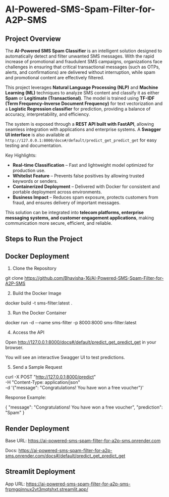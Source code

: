 # AI-Powered-SMS-Spam-Filter-for-A2P-SMS

## Project Overview

The **AI-Powered SMS Spam Classifier** is an intelligent solution designed to automatically detect and filter unwanted SMS messages. With the rapid increase of promotional and fraudulent SMS campaigns, organizations face challenges in ensuring that critical transactional messages (such as OTPs, alerts, and confirmations) are delivered without interruption, while spam and promotional content are effectively filtered.

This project leverages **Natural Language Processing (NLP)** and **Machine Learning (ML)** techniques to analyze SMS content and classify it as either **Spam** or **Legitimate (Transactional)**. The model is trained using **TF-IDF (Term Frequency–Inverse Document Frequency)** for text vectorization and a **Logistic Regression classifier** for prediction, providing a balance of accuracy, interpretability, and efficiency.

The system is exposed through a **REST API built with FastAPI**, allowing seamless integration with applications and enterprise systems. A **Swagger UI interface** is also available at `http://127.0.0.1:8000/docs#/default/predict_get_predict_get` for easy testing and documentation.

Key Highlights:

*  **Real-time Classification** – Fast and lightweight model optimized for production use.
*  **Whitelist Feature** – Prevents false positives by allowing trusted keywords or senders.
*  **Containerized Deployment** – Delivered with Docker for consistent and portable deployment across environments.
*  **Business Impact** – Reduces spam exposure, protects customers from fraud, and ensures delivery of important messages.

This solution can be integrated into **telecom platforms, enterprise messaging systems, and customer engagement applications**, making communication more secure, efficient, and reliable.


## Steps to Run the Project

## Docker Deployment

1. Clone the Repository

git clone https://github.com/Bhavisha-16/AI-Powered-SMS-Spam-Filter-for-A2P-SMS



2. Build the Docker Image

docker build -t sms-filter:latest .


3. Run the Docker Container

docker run -d --name sms-filter -p 8000:8000 sms-filter:latest


4. Access the API

Open http://127.0.0.1:8000/docs#/default/predict_get_predict_get
 in your browser.

You will see an interactive Swagger UI to test predictions.

5. Send a Sample Request

curl -X POST "http://127.0.0.1:8000/predict" \
-H "Content-Type: application/json" \
-d '{"message": "Congratulations! You have won a free voucher"}'


Response Example:

{
  "message": "Congratulations! You have won a free voucher",
  "prediction": "Spam"
}

## Render Deployment
Base URL: https://ai-powered-sms-spam-filter-for-a2p-sms.onrender.com

Docs: https://ai-powered-sms-spam-filter-for-a2p-sms.onrender.com/docs#/default/predict_get_predict_get

## Streamlit Deployment

App URL: https://ai-powered-sms-spam-filter-for-a2p-sms-frpmgqjnnux2vt3mqtshxt.streamlit.app/
